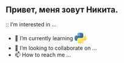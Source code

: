 ## Привет, меня зовут Никита.
:: I’m interested in ...
- 🌱 I’m currently learning  <img height="32" width="32" src="python.png" align="center"> </img>
- 💞️ I’m looking to collaborate on ...
- 📫 How to reach me ...
